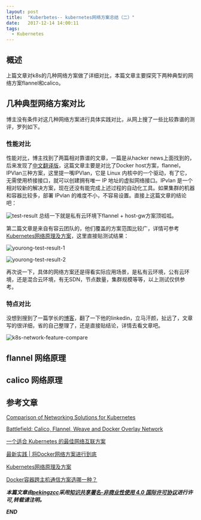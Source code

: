 ```yaml
---
layout: post
title:  "Kuberbetes-- kubernetes网络方案总结（二）"
date:   2017-12-14 14:00:11
tags: 
  - Kubernetes
---
```



## 概述

上篇文章对k8s的几种网络方案做了详细对比，本篇文章主要探究下两种典型的网络方案flannel和calico。

## 几种典型网络方案对比

博主没有条件对这几种网络方案进行具体实践对比，从网上搜了一些比较靠谱的测评，罗列如下。

### 性能对比

性能对比，博主找到了两篇相对靠谱的文章，一篇是从hacker news上面找到的，后来发现了[中文翻译版](http://dockone.io/article/1115)，这篇文章主要是对比了Docker host方案，flannel，IPVlan三种方案，这里提一嘴IPVlan，它是 Linux 内核中的一个驱动，有了它，无需使用桥接接口，就可以创建拥有唯一 IP 地址的虚拟网络接口。IPvlan 是一个相对较新的解决方案，现在还没有能完成上述过程的自动化工具。如果集群的机器和容器比较多，部署 IPvlan 的难度不小，不容易设置。直接上这篇文章的结论吧：

![test-result](http://7xrnwq.com1.z0.glb.clouddn.com/2017121-test-result.jpg)
总结一下就是私有云环境下flannel + host-gw方案顶呱呱。

第二篇文章是来自有容云团队的，他们覆盖的方案范围比较广，详情可参考[Kubernetes网络原理及方案](http://www.youruncloud.com/blog/131.html)，这里直接贴测试结果：

![yourong-test-result-1](http://7xrnwq.com1.z0.glb.clouddn.com/20171211-test-result-you-1.jpg)

![yourong-test-result-2](http://7xrnwq.com1.z0.glb.clouddn.com/20171211-test-result-you-2.jpg)

再次说一下，具体的网络方案还是得看实际应用场景，是私有云环境，公有云环境，还是混合云环境，有无SDN，节点数量，集群规模等等，以上测试仅供参考。


### 特点对比

没想到搜到了一篇学长的[博客](http://chunqi.li/2015/11/15/Battlefield-Calico-Flannel-Weave-and-Docker-Overlay-Network/#Conclusion)，翻了一下他的linkedin，立马汗颜，扯远了，文章写的很详细，省的自己整理了，还是直接贴结论，详情去看文章吧。

![k8s-network-feature-compare](http://7xrnwq.com1.z0.glb.clouddn.com/20171211-feature-comparation.jpg)


## flannel 网络原理





## calico 网络原理



## 参考文章


[Comparison of Networking Solutions for Kubernetes](http://machinezone.github.io/research/networking-solutions-for-kubernetes/)

[Battlefield: Calico, Flannel, Weave and Docker Overlay Network](http://chunqi.li/2015/11/15/Battlefield-Calico-Flannel-Weave-and-Docker-Overlay-Network/)

[一个适合 Kubernetes 的最佳网络互联方案](http://dockone.io/article/1115)

[最新实践 | 将Docker网络方案进行到底](http://blog.shurenyun.com/shurenyun-docker-133/)

[Kubernetes网络原理及方案](http://www.youruncloud.com/blog/131.html)

[Docker容器跨主机通信方案选哪一种？](https://www.zhihu.com/question/49245479)


***本篇文章由[pekingzcc](https://zhangchenchen.github.io/)采用[知识共享署名-非商业性使用 4.0 国际许可协议](https://creativecommons.org/licenses/by-nc-sa/4.0/)进行许可,转载请注明。***


 ***END***